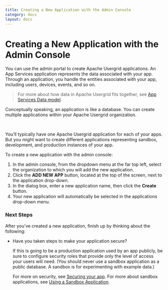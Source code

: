 ```yaml
---
title: Creating a New Application with the Admin Console
category: docs
layout: docs
---
```


Creating a New Application with the Admin Console
=================================================

You can use the admin portal to create Apache Usergrid applications. An App
Services application represents the data associated with your app.
Through an application, you handle the entities associated with your
app, including users, devices, events, and so on.

> For more about how data in Apache Usergrid fits together, see [App
> Services Data model](/app-services-data-model-1).

Conceptually speaking, an application is like a database. You can create
multiple applications within your Apache Usergrid organization. 

 

You’ll typically have one Apache Usergrid application for each of your
apps. But you might want to create different applications representing
sandbox, development, and production instances of your app.

To create a new application with the admin console:

1.  In the admin console, from the dropdown menu at the far top left,
    select the organization to which you will add the new application.
2.  Click the **ADD NEW APP** button, located at the top of the screen,
    next to the application drop-down.
3.  In the dialog box, enter a new application name, then click the
    **Create** button.
4.  Your new application will automatically be selected in the
    applications drop-down menu.

### Next Steps

After you've created a new application, finish up by thinking about the
following:

-   Have you taken steps to make your application secure?

    If this is going to be a production application used by an app
    publicly, be sure to configure security roles that provide only the
    level of access your users will need. (You should never use a
    sandbox application as a public database. A sandbox is for
    experimenting with example data.)

    For more on security, see [Securing your app](/securing-your-app).
    For more about sandbox applications, see [Using a Sandbox
    Application](/using-sandbox-application).


